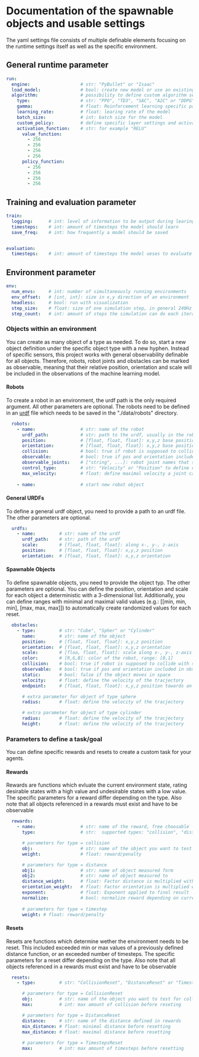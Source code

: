 # Documentation of the spawnable objects and usable settings
The yaml settings file consists of multiple definable elements focusing on the runtime settings itself as well as the specific environment. 

## General runtime parameter 
```yaml
run:
  engine:                   # str: "PyBullet" or "Isaac"
  load_model:               # bool: create new model or use an existing one 
  algorithm:                # possibility to define custom algorithm settings. Otherwise a default is used
    type:                   # str: "PPO", "TD3", "SAC", "A2C" or "DDPG"
    gamma:                  # float: Reinforcement learning specific parameter
    learning_rate:          # float: learing rate of the model
    batch_size:             # int: batch size for the model
    custom_policy:          # define specific layer settings and activation function
    activation_function:    # str: for example "RELU"
      value_function:
        - 256
        - 256
        - 256
        - 256
      policy_function:
        - 256
        - 256
        - 256
        - 256
```

## Training and evaluation parameter
```yaml 
train:  	
  logging:      # int: level of information to be output during learing 0, 1, 2, ...
  timesteps:    # int: amount of timesteps the model should learn
  save_freq:    # int: how frequently a model should be saved


evaluation:
  timesteps:    # int: amount of timesteps the model ueses to evaluate
```

## Environment parameter
```yaml 
env:
  num_envs:     # int: number of simultaneously running environments
  env_offset:   # [int, int]: size in x,y direction of an environment
  headless:     # bool: run with visualization
  step_size:    # float: size of one simulation step, in general 240Hz = 1/240
  step_count:   # int: amount of steps the simulation can do each iteration
```

### Objects within an environment
You can create as many object of a type as needed. To do so, start a new object definition under the specific object type with a new hyphen. Instead of specific sensors, this project works with general observability definable for all objects. Therefore, robots, robot joints and obstacles can be marked as observable, meaning that their relative position, orientation and scale will be included in the observations of the machine learning model.

#### Robots
To create a robot in an environment, the urdf path is the only required argument. All other parameters are optional. The robots need to be defined in an [urdf](http://wiki.ros.org/urdf) file which needs to be saved in the "./data/robots" directory.
```yaml 
  robots:
    - name:                 # str: name of the robot  
      urdf_path:            # str: path to the urdf, usually in the robots folder
      position:             # [float, float, float]: x,y,z base position of the robot
      orientation:          # [float, float, float]: x,y,z base position of the robot
      collision:            # bool: true if robot is supposed to collide with surroundings
      observable:           # bool: true if pos and orientation included in observations for training
      observable_joints:    # ["string", ...]: robot joint names that should be observerd
      control_type:         # str: "Velocity" or "Position" to define control type
      max_velocity:         # float: define maximal velocity a joint can be moved by 
    
    - name:                 # start new robot object
```

#### General URDFs
To define a general urdf object, you need to provide a path to an urdf file. The other parameters are optional. 
```yaml 
  urdfs:
    - name:         # str: name of the urdf
      urdf_path:    # str: path of the urdf
      scale:        # [float, float, float]: along x-, y-, z-axis
      position:     # [float, float, float]: x,y,z position
      orientation:  # [float, float, float]: x,y,z orientation
```  

#### Spawnable Objects
To define spawnable objects, you need to provide the object typ. The other parameters are optional. You can define the position, orientation and scale for each object a deterministic with a 3-dimensional list. Additionally, you can define ranges with minimal and maximal valid values (e.g.: [[min, min, min], [max, max, max]]) to automatically create randomized values for each reset.
```yaml 
  obstacles:
    - type:         # str: "Cube", "Spher" or "Cylinder"
      name:         # str: name of the object
      position:     # [float, float, float]: x,y,z position
      orientation:  # [float, float, float]: x,y,z orientation
      scale:        # [floa, float, float]: scale along x-, y-, z-axis 
      color:        # [R,G,B]: color of the robot, range: [0,1]
      collision:    # bool: true if robot is supposed to collide with surroundings
      observable:   # bool: true if pos and orientation included in observations for training
      static:       # bool: false if the object moves in space 
      velocity:     # float: define the velocity of the tracjectory  
      endpoint:     # [float, float, float]: x,y,z position towards an object moves

      # extra parameter for object of type sphere
      radius:       # float: define the velocity of the tracjectory  

      # extra parameter for object of type cylinder
      radius:       # float: define the velocity of the tracjectory  
      height:       # float: define the velocity of the tracjectory  
```  

### Parameters to define a task/goal
You can define specific rewards and resets to create a custom task for your agents.

#### Rewards
Rewards are functions which evluate the current environment state, rating desirable states with a high value and undesirable states with a low value. The specific parameters for a reward differ depending on the type. Also note that all objects referenced in a rewards must exist and have to be observable
```yaml 
  rewards:
    - name:                 # str: name of the reward, free choosable 
      type:                 # str:  supported types: "collision", "distance" or "timestep"

      # parameters for type = collision 
      obj:                  # str: name of the object you want to test for collision 
      weight:               # float: reward/penalty

      # parameters for type = distance  
      obj1:                 # str: name of object measured form   
      obj2:                 # str: name of object measured to
      distance_weight:      # float: Factor distance is multiplied with
      orientation_weight:   # float: Factor orientation is multiplied with
      exponent:             # float: Exponent applied to final result
      normalize:            # bool: normalize reward depending on current pos relative to beginning pos
    
      # parameters for type = timestep
      weight: # float: reward/penalty
``` 

#### Resets
Resets are functions which determine wether the environment needs to be reset. This included exceeded min or max values of a previously defined distance function, or an exceeded number of timesteps. The specific parameters for a reset differ depending on the type. Also note that all objects referenced in a rewards must exist and have to be observable
```yaml 
  resets:  
    - type:         # str: "CollisionReset", "DistanceReset" or "TimestepsReset"

      # parameters for type = CollisionReset 
      obj:          # str: name of the object you want to test for collision 
      max:          # int: max amount of collision before reseting

      # parameters for type = DistanceReset 
      distance:     # str: name of the distance defined in rewards 
      min_distance: # float: minimal distance before resetting
      max_distance: # float: maximal distance before resetting
      
      # parameters for type = TimestepsReset 
      max:          # int: max amount of timesteps before resetting
``` 
